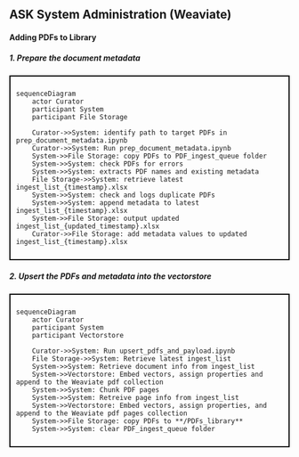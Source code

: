 ## ASK System Administration (Weaviate)
#### Adding PDFs to Library
##### 1. Prepare the document metadata
<div style="border: 2px solid black; padding: 10px;">

```mermaid
sequenceDiagram
    actor Curator
    participant System
    participant File Storage
    
    Curator->>System: identify path to target PDFs in prep_document_metadata.ipynb
    Curator->>System: Run prep_document_metadata.ipynb
    System->>File Storage: copy PDFs to PDF_ingest_queue folder
    System->>System: check PDFs for errors
    System->>System: extracts PDF names and existing metadata
    File Storage->>System: retrieve latest ingest_list_{timestamp}.xlsx
    System->>System: check and logs duplicate PDFs
    System->>System: append metadata to latest ingest_list_{timestamp}.xlsx
    System->>File Storage: output updated ingest_list_{updated_timestamp}.xlsx
    Curator->>File Storage: add metadata values to updated ingest_list_{timestamp}.xlsx
```

</div>

##### 2. Upsert the PDFs and metadata into the vectorstore
<div style="border: 2px solid black; padding: 10px;">

```mermaid
sequenceDiagram
    actor Curator
    participant System
    participant Vectorstore

    Curator->>System: Run upsert_pdfs_and_payload.ipynb 
    File Storage->>System: Retrieve latest ingest_list
    System->>System: Retrieve document info from ingest_list
    System->>Vectorstore: Embed vectors, assign properties and append to the Weaviate pdf collection
    System->>System: Chunk PDF pages
    System->>System: Retreive page info from ingest_list
    System->>Vectorstore: Embed vectors, assign properties, and append to the Weaviate pdf pages collection
    System->>File Storage: copy PDFs to **/PDFs_library**
    System->>System: clear PDF_ingest_queue folder
```

</div>
